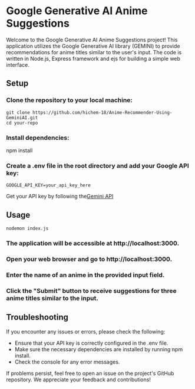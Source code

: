# Google Generative AI Anime Suggestions

Welcome to the Google Generative AI Anime Suggestions project! This application utilizes the Google Generative AI library (GEMINI) to provide recommendations for anime titles similar to the user's input. The code is written in Node.js, Express framework and ejs for building a simple web interface.

## Setup

### Clone the repository to your local machine:

```
git clone https://github.com/hichem-18/Anime-Recommender-Using-GeminiAI.git
cd your-repo
```

### Install dependencies:

npm install

### Create a .env file in the root directory and add your Google API key:

```
GOOGLE_API_KEY=your_api_key_here
```

Get your API key by following the[Gemini API](https://ai.google.dev/tutorials/node_quickstart)

## Usage

```
nodemon index.js
```

### The application will be accessible at http://localhost:3000.

### Open your web browser and go to http://localhost:3000.

### Enter the name of an anime in the provided input field.

### Click the "Submit" button to receive suggestions for three anime titles similar to the input.

## Troubleshooting

If you encounter any issues or errors, please check the following:

- Ensure that your API key is correctly configured in the .env file.
- Make sure the necessary dependencies are installed by running npm install.
- Check the console for any error messages.

If problems persist, feel free to open an issue on the project's GitHub repository. We appreciate your feedback and contributions!
